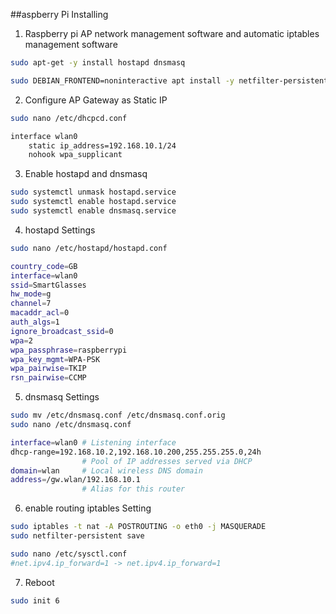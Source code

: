 ##aspberry Pi Installing
1. Raspberry pi AP network management software and automatic iptables management software
```sh
sudo apt-get -y install hostapd dnsmasq

sudo DEBIAN_FRONTEND=noninteractive apt install -y netfilter-persistent iptables-persistent
```
2. Configure AP Gateway as Static IP
```sh
sudo nano /etc/dhcpcd.conf

interface wlan0
    static ip_address=192.168.10.1/24
    nohook wpa_supplicant
```
3. Enable hostapd and dnsmasq
```sh
sudo systemctl unmask hostapd.service
sudo systemctl enable hostapd.service
sudo systemctl enable dnsmasq.service
```
4. hostapd Settings
```sh
sudo nano /etc/hostapd/hostapd.conf

country_code=GB
interface=wlan0
ssid=SmartGlasses
hw_mode=g
channel=7
macaddr_acl=0
auth_algs=1
ignore_broadcast_ssid=0
wpa=2
wpa_passphrase=raspberrypi
wpa_key_mgmt=WPA-PSK
wpa_pairwise=TKIP
rsn_pairwise=CCMP
```
5. dnsmasq Settings
```sh
sudo mv /etc/dnsmasq.conf /etc/dnsmasq.conf.orig
sudo nano /etc/dnsmasq.conf

interface=wlan0 # Listening interface
dhcp-range=192.168.10.2,192.168.10.200,255.255.255.0,24h
                # Pool of IP addresses served via DHCP
domain=wlan     # Local wireless DNS domain
address=/gw.wlan/192.168.10.1
                # Alias for this router
```
6. enable routing iptables Setting
```sh
sudo iptables -t nat -A POSTROUTING -o eth0 -j MASQUERADE
sudo netfilter-persistent save

sudo nano /etc/sysctl.conf
#net.ipv4.ip_forward=1 -> net.ipv4.ip_forward=1
```
7. Reboot
```sh
sudo init 6
```
